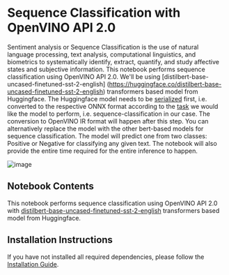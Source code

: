 # Sequence Classification with OpenVINO API 2.0
Sentiment analysis or Sequence Classification is the use of natural language processing, text analysis, computational linguistics, and biometrics to systematically identify, extract, quantify, and study affective states and subjective information. This notebook performs sequence classification using OpenVINO API 2.0.  We'll be using [distilbert-base-uncased-finetuned-sst-2-english] (https://huggingface.co/distilbert-base-uncased-finetuned-sst-2-english) transformers based model from Huggingface. The Huggingface model needs to be [serialized](https://huggingface.co/docs/transformers/serialization) first, i.e. converted to the respective ONNX format according to the [task](https://huggingface.co/docs/transformers/serialization#selecting-features-for-different-model-tasks) we would like the model to perform, i.e. sequence-classification in our case. The conversion to OpenVINO IR format will happen after this step.  You can alternatively replace the model with the other bert-based models for sequence classification. The model will predict one from two classes: Positive or Negative for classifying any given text. The notebook will also provide the entire time required for the entire inference to happen. 

![image](https://user-images.githubusercontent.com/95271966/206130638-d9847414-357a-4c79-9ca7-76f4ae5a6d7f.png)

## Notebook Contents
This notebook performs sequence classification using OpenVINO API 2.0 with [distilbert-base-uncased-finetuned-sst-2-english](https://huggingface.co/distilbert-base-uncased-finetuned-sst-2-english) transformers based model from Huggingface. 

## Installation Instructions
If you have not installed all required dependencies, please follow the [Installation Guide](https://github.com/openvinotoolkit/openvino_notebooks/blob/main/README.md).
